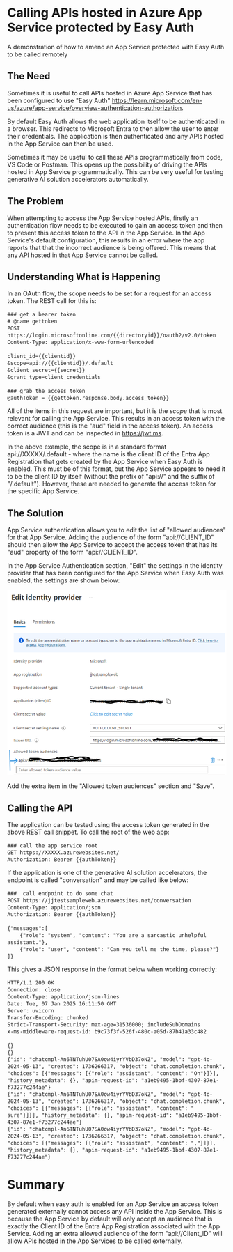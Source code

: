 # Calling APIs hosted in Azure App Service protected by Easy Auth
A demonstration of how to amend an App Service protected with Easy Auth to be called remotely

## The Need
Sometimes it is useful to call APIs hosted in Azure App Service that has been configured to use "Easy Auth" https://learn.microsoft.com/en-us/azure/app-service/overview-authentication-authorization. 

By default Easy Auth allows the web application itself to be authenticated in a browser. This redirects to Microsoft Entra to then allow the user to enter their credentials. The application is then authenticated and any APIs hosted in the App Service can then be used. 

Sometimes it may be useful to call these APIs programmatically from code, VS Code or Postman. This opens up the possibility of driving the APIs hosted in App Service programmatically. This can be very useful for testing generative AI solution accelerators automatically.

## The Problem
When attempting to access the App Service hosted APIs, firstly an authentication flow needs to be executed to gain an access token and then to present this access token to the API in the App Service. In the App Service's default configuration, this results in an error where the app reports that that the incorrect audience is being offered. This means that any API hosted in that App Service cannot be called.

## Understanding What is Happening
In an OAuth flow, the scope needs to be set for a request for an access token. The REST call for this is:

```
### get a bearer token
# @name gettoken
POST https://login.microsoftonline.com/{{directoryid}}/oauth2/v2.0/token
Content-Type: application/x-www-form-urlencoded

client_id={{clientid}}
&scope=api://{{clientid}}/.default
&client_secret={{secret}}
&grant_type=client_credentials

### grab the access token
@authToken = {{gettoken.response.body.access_token}}
```

All of the items in this request are important, but it is the *scope* that is most relevant for calling the App Service. This results in an access token with the correct audience (this is the "aud" field in the access token). An access token is a JWT and can be inspected in https://jwt.ms.

In the above example, the scope is in a standard format api://XXXXX/.default - where the name is the client ID of the Entra App Registration that gets created by the App Service when Easy Auth is enabled. This must be of this format, but the App Service appears to need it to be the client ID by itself (without the prefix of "api://" and the suffix of "/.default"). However, these are needed to generate the access token for the specific App Service.

## The Solution
App Service authentication allows you to edit the list of "allowed audiences" for that App Service. Adding the audience of the form "api://CLIENT_ID" should then allow the App Service to accept the access token that has its "aud" property of the form "api://CLIENT_ID".

In the App Service Authentication section, "Edit" the settings in the identity provider that has been configured for the App Service when Easy Auth was enabled, the settings are shown below: 

![alt text](./app-service-easy-auth-allowed-audiences.png "Edit allowed audiences")

Add the extra item in the "Allowed token audiences" section and "Save".

## Calling the API
The application can be tested using the access token generated in the above REST call snippet. To call the root of the web app:

```
### call the app service root
GET https://XXXXX.azurewebsites.net/
Authorization: Bearer {{authToken}}
```

If the application is one of the generative AI solution accelerators, the endpoint is called "conversation" and may be called like below:
```
###  call endpoint to do some chat
POST https://jjtestsampleweb.azurewebsites.net/conversation
Content-Type: application/json
Authorization: Bearer {{authToken}}

{"messages":[
    {"role": "system", "content": "You are a sarcastic unhelpful assistant."},
    {"role": "user", "content": "Can you tell me the time, please?"}
]}
```
This gives a JSON response in the format below when working correctly:
```
HTTP/1.1 200 OK
Connection: close
Content-Type: application/json-lines
Date: Tue, 07 Jan 2025 16:11:50 GMT
Server: uvicorn
Transfer-Encoding: chunked
Strict-Transport-Security: max-age=31536000; includeSubDomains
x-ms-middleware-request-id: b9c73f3f-526f-480c-a05d-87b41a33c482

{}
{}
{"id": "chatcmpl-An6TNTuhU07SA0ow4iyrYVbD37oNZ", "model": "gpt-4o-2024-05-13", "created": 1736266317, "object": "chat.completion.chunk", "choices": [{"messages": [{"role": "assistant", "content": "Oh"}]}], "history_metadata": {}, "apim-request-id": "a1eb9495-1bbf-4307-87e1-f73277c244ae"}
{"id": "chatcmpl-An6TNTuhU07SA0ow4iyrYVbD37oNZ", "model": "gpt-4o-2024-05-13", "created": 1736266317, "object": "chat.completion.chunk", "choices": [{"messages": [{"role": "assistant", "content": " sure"}]}], "history_metadata": {}, "apim-request-id": "a1eb9495-1bbf-4307-87e1-f73277c244ae"}
{"id": "chatcmpl-An6TNTuhU07SA0ow4iyrYVbD37oNZ", "model": "gpt-4o-2024-05-13", "created": 1736266317, "object": "chat.completion.chunk", "choices": [{"messages": [{"role": "assistant", "content": ","}]}], "history_metadata": {}, "apim-request-id": "a1eb9495-1bbf-4307-87e1-f73277c244ae"}

```

# Summary
By default when easy auth is enabled for an App Service an access token generated externally cannot access any API inside the App Service. This is because the App Service by default will only accept an audience that is exactly the Client ID of the Entra App Registration associated with the App Service. Adding an extra allowed audience of the form "api://Client_ID" will allow APIs hosted in the App Services to be called externally.
